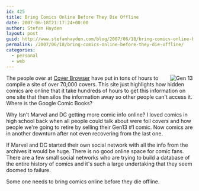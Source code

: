 ```yaml
---
id: 425
title: Bring Comics Online Before They Die Offline
date: 2007-06-18T21:17:24+00:00
author: Stefan Hayden
layout: post
guid: http://www.stefanhayden.com/blog/2007/06/18/bring-comics-online-before-they-die-offline/
permalink: /2007/06/18/bring-comics-online-before-they-die-offline/
categories:
  - personal
  - web
---
```

<p><img src="http://www.mekulius.com/comics/Gen13/Gen13LS1.jpg" alt="Gen 13" style="float:right; margin:0px 0px 0px 10px;" />The people over at <a href="http://www.coverbrowser.com/">Cover Browser</a> have put in tons of hours to compile a site of over 70,000 covers. This site just highlights how hidden comics are online that it take hundreds of hours to get this information on one site that then silos the information away so other people can't access it. Where is the Google Comic Books?</p>
<p>Why Isn't Marvel and DC getting more comic info online? I loved comics in high school back when all people could talk about were foil covers and how people we're going to retire by selling their Gen13 #1 comic. Now comics are in another downturn after not even recovering from the last one.</p>
<p>If Marvel and DC started their own social network with all the info from the archives it would be huge. There is no good online space for comic fans. There are a few small social networks who are trying to build a database of the entire history of comics and it's such a large undertaking that they seem doomed to failure. </p>
<p>Some one needs to bring comics online before they die offline.
</p>
